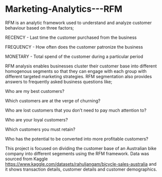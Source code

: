 # Marketing-Analytics---RFM
RFM is an analytic framework used to understand and analyze customer behaviour based on three factors;

RECENCY - Last time the customer purchased from the business

FREQUENCY - How often does the customer patronize the business

MONETARY - Total spend of the customer during a particular period

RFM analysis enables businesses cluster their customer base into different homogenous segments so that they can engage with each group with different targeted marketing strategies. RFM segmentation also provides answers to frequently asked business questions like;

Who are my best customers?

Which customers are at the verge of churning?

Who are lost customers that you don’t need to pay much attention to?

Who are your loyal customers?

Which customers you must retain?

Who has the potential to be converted into more profitable customers?

This project is focused on dividing the customer base of an Australian bike company into different segements using the RFM framework. Data was sourced from Kaggle https://www.kaggle.com/datasets/rahuljangam/bicycle-sales-australia and it shows transaction details, customer details and customer demographics.
